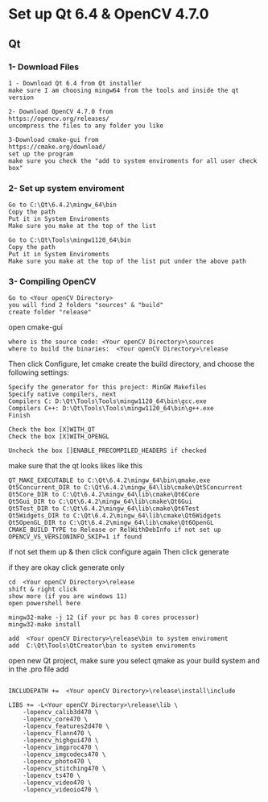 # Set up Qt 6.4 & OpenCV 4.7.0

## Qt

### 1- Download Files

```
1 - Download Qt 6.4 from Qt installer
make sure I am choosing mingw64 from the tools and inside the qt version
```

```
2- Download OpenCV 4.7.0 from
https://opencv.org/releases/
uncompress the files to any folder you like
```

```
3-Download cmake-gui from
https://cmake.org/download/
set up the program
make sure you check the "add to system enviroments for all user check box"
```


### 2- Set up system enviroment

```
Go to C:\Qt\6.4.2\mingw_64\bin
Copy the path
Put it in System Enviroments
Make sure you make at the top of the list
```

```
Go to C:\Qt\Tools\mingw1120_64\bin
Copy the path
Put it in System Enviroments
Make sure you make at the top of the list put under the above path
```


### 3- Compiling OpenCV

```
Go to <Your openCV Directory>
you will find 2 folders "sources" & "build"
create folder "release"
```

open cmake-gui

```
where is the source code: <Your openCV Directory>\sources
where to build the binaries:  <Your openCV Directory>\release
```

Then click Configure, let cmake create the build directory, and choose the following settings:

```
Specify the generator for this project: MinGW Makefiles
Specify native compilers, next
Compilers C: D:\Qt\Tools\Tools\mingw1120_64\bin\gcc.exe
Compilers C++: D:\Qt\Tools\Tools\mingw1120_64\bin\g++.exe
Finish
```

```
Check the box [X]WITH_QT
Check the box [X]WITH_OPENGL
```

```
Uncheck the box []ENABLE_PRECOMPILED_HEADERS if checked
```

make sure that the qt looks likes like this 

```
QT_MAKE_EXECUTABLE to C:\Qt\6.4.2\mingw_64\bin\qmake.exe
Qt5Concurrent_DIR to C:\Qt\6.4.2\mingw_64\lib\cmake\Qt5Concurrent
Qt5Core_DIR to C:\Qt\6.4.2\mingw_64\lib\cmake\Qt6Core
Qt5Gui_DIR to C:\Qt\6.4.2\mingw_64\lib\cmake\Qt6Gui
Qt5Test_DIR to C:\Qt\6.4.2\mingw_64\lib\cmake\Qt6Test
Qt5Widgets_DIR to C:\Qt\6.4.2\mingw_64\lib\cmake\Qt6Widgets
Qt5OpenGL_DIR to C:\Qt\6.4.2\mingw_64\lib\cmake\Qt6OpenGL
CMAKE_BUILD_TYPE to Release or RelWithDebInfo if not set up
OPENCV_VS_VERSIONINFO_SKIP=1 if found
```

if not set them up & then click configure again Then click generate

if they are okay click generate only

```
cd  <Your openCV Directory>\release
shift & right click
show more (if you are windows 11)
open powershell here

mingw32-make -j 12 (if your pc has 8 cores processor)
mingw32-make install
```

```
add  <Your openCV Directory>\release\bin to system enviroment
add  C:\Qt\Tools\QtCreator\bin to system enviroments
```


open new Qt project, make sure you select qmake as your build system
and in the .pro file add
```

INCLUDEPATH +=  <Your openCV Directory>\release\install\include

LIBS += -L<Your openCV Directory>\release\lib \
    -lopencv_calib3d470 \
    -lopencv_core470 \
    -lopencv_features2d470 \
    -lopencv_flann470 \
    -lopencv_highgui470 \
    -lopencv_imgproc470 \
    -lopencv_imgcodecs470 \
    -lopencv_photo470 \
    -lopencv_stitching470 \
    -lopencv_ts470 \
    -lopencv_video470 \
    -lopencv_videoio470 \
```




